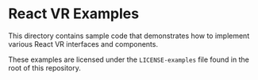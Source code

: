 # React VR Examples

This directory contains sample code that demonstrates how to implement various
React VR interfaces and components.

These examples are licensed under the `LICENSE-examples` file found in the root
of this repository.
